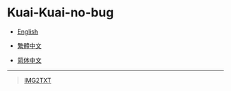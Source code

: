 # Kuai-Kuai-no-bug

- [English](README-EN.md)

- [繁體中文](README-ZH-TW.md)

- [简体中文](README-ZH-CN.md)
 
_______

> [IMG2TXT](https://www.degraeve.com/img2txt.php)